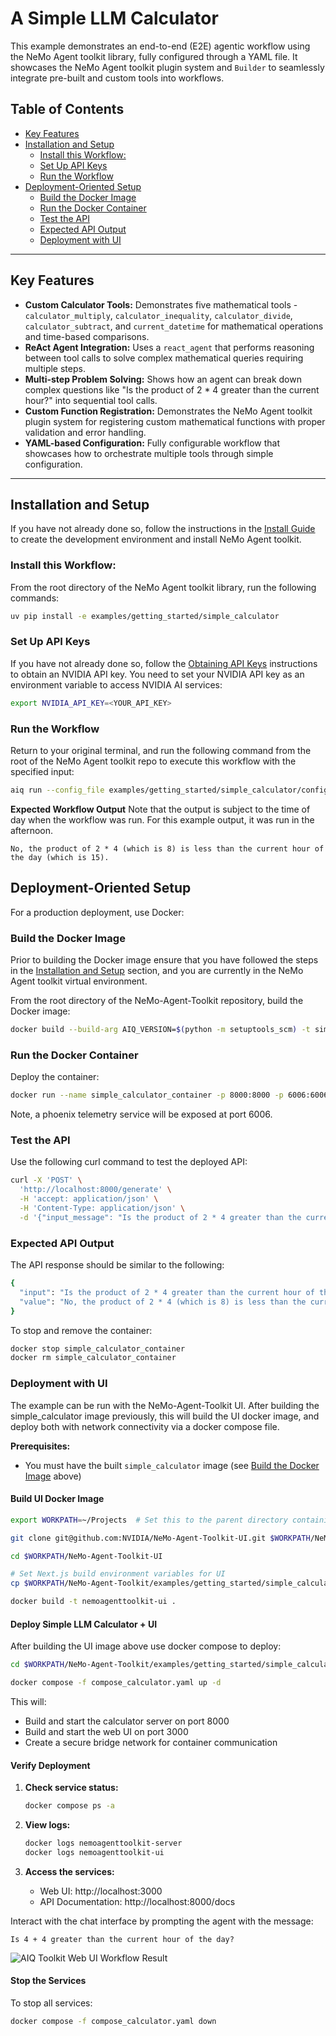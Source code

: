 <!--
SPDX-FileCopyrightText: Copyright (c) 2025, NVIDIA CORPORATION & AFFILIATES. All rights reserved.
SPDX-License-Identifier: Apache-2.0

Licensed under the Apache License, Version 2.0 (the "License");
you may not use this file except in compliance with the License.
You may obtain a copy of the License at

http://www.apache.org/licenses/LICENSE-2.0

Unless required by applicable law or agreed to in writing, software
distributed under the License is distributed on an "AS IS" BASIS,
WITHOUT WARRANTIES OR CONDITIONS OF ANY KIND, either express or implied.
See the License for the specific language governing permissions and
limitations under the License.
-->

# A Simple LLM Calculator

This example demonstrates an end-to-end (E2E) agentic workflow using the NeMo Agent toolkit library, fully configured through a YAML file. It showcases the NeMo Agent toolkit plugin system and `Builder` to seamlessly integrate pre-built and custom tools into workflows.

## Table of Contents

- [Key Features](#key-features)
- [Installation and Setup](#installation-and-setup)
  - [Install this Workflow:](#install-this-workflow)
  - [Set Up API Keys](#set-up-api-keys)
  - [Run the Workflow](#run-the-workflow)
- [Deployment-Oriented Setup](#deployment-oriented-setup)
  - [Build the Docker Image](#build-the-docker-image)
  - [Run the Docker Container](#run-the-docker-container)
  - [Test the API](#test-the-api)
  - [Expected API Output](#expected-api-output)
  - [Deployment with UI](#deployment-with-ui)

---

## Key Features

- **Custom Calculator Tools:** Demonstrates five mathematical tools - `calculator_multiply`, `calculator_inequality`, `calculator_divide`, `calculator_subtract`, and `current_datetime` for mathematical operations and time-based comparisons.
- **ReAct Agent Integration:** Uses a `react_agent` that performs reasoning between tool calls to solve complex mathematical queries requiring multiple steps.
- **Multi-step Problem Solving:** Shows how an agent can break down complex questions like "Is the product of 2 * 4 greater than the current hour?" into sequential tool calls.
- **Custom Function Registration:** Demonstrates the NeMo Agent toolkit plugin system for registering custom mathematical functions with proper validation and error handling.
- **YAML-based Configuration:** Fully configurable workflow that showcases how to orchestrate multiple tools through simple configuration.

---

## Installation and Setup

If you have not already done so, follow the instructions in the [Install Guide](../../../docs/source/quick-start/installing.md#install-from-source) to create the development environment and install NeMo Agent toolkit.

### Install this Workflow:

From the root directory of the NeMo Agent toolkit library, run the following commands:

```bash
uv pip install -e examples/getting_started/simple_calculator
```

### Set Up API Keys
If you have not already done so, follow the [Obtaining API Keys](../../../docs/source/quick-start/installing.md#obtaining-api-keys) instructions to obtain an NVIDIA API key. You need to set your NVIDIA API key as an environment variable to access NVIDIA AI services:

```bash
export NVIDIA_API_KEY=<YOUR_API_KEY>
```

### Run the Workflow

Return to your original terminal, and run the following command from the root of the NeMo Agent toolkit repo to execute this workflow with the specified input:

```bash
aiq run --config_file examples/getting_started/simple_calculator/configs/config.yml --input "Is the product of 2 * 4 greater than the current hour of the day?"
```

**Expected Workflow Output**
Note that the output is subject to the time of day when the workflow was run. For this example output, it was run in the afternoon.
```
No, the product of 2 * 4 (which is 8) is less than the current hour of the day (which is 15).
```


## Deployment-Oriented Setup

For a production deployment, use Docker:

### Build the Docker Image

Prior to building the Docker image ensure that you have followed the steps in the [Installation and Setup](#installation-and-setup) section, and you are currently in the NeMo Agent toolkit virtual environment.

From the root directory of the NeMo-Agent-Toolkit repository, build the Docker image:

```bash
docker build --build-arg AIQ_VERSION=$(python -m setuptools_scm) -t simple_calculator -f examples/getting_started/simple_calculator/Dockerfile .
```

### Run the Docker Container
Deploy the container:

```bash
docker run --name simple_calculator_container -p 8000:8000 -p 6006:6006 -e NVIDIA_API_KEY simple_calculator
```

Note, a phoenix telemetry service will be exposed at port 6006.

### Test the API
Use the following curl command to test the deployed API:

```bash
curl -X 'POST' \
  'http://localhost:8000/generate' \
  -H 'accept: application/json' \
  -H 'Content-Type: application/json' \
  -d '{"input_message": "Is the product of 2 * 4 greater than the current hour of the day?"}'
```

### Expected API Output
The API response should be similar to the following:

```bash
{
  "input": "Is the product of 2 * 4 greater than the current hour of the day?",
  "value": "No, the product of 2 * 4 (which is 8) is less than the current hour of the day (which is 16)."
}
```

To stop and remove the container:

```bash
docker stop simple_calculator_container
docker rm simple_calculator_container
```

### Deployment with UI

The example can be run with the NeMo-Agent-Toolkit UI. After building the simple_calculator image previously, this will build the UI docker image, and deploy both with network connectivity via a docker compose file. 

**Prerequisites:**
- You must have the built `simple_calculator` image (see [Build the Docker Image](#build-the-docker-image) above)

#### Build UI Docker Image

```bash
export WORKPATH=~/Projects  # Set this to the parent directory containing NeMo-Agent-Toolkit

git clone git@github.com:NVIDIA/NeMo-Agent-Toolkit-UI.git $WORKPATH/NeMo-Agent-Toolkit-UI

cd $WORKPATH/NeMo-Agent-Toolkit-UI

# Set Next.js build environment variables for UI 
cp $WORKPATH/NeMo-Agent-Toolkit/examples/getting_started/simple_calculator/.env.docker.ui .env.production

docker build -t nemoagenttoolkit-ui .
```

#### Deploy Simple LLM Calculator + UI

After building the UI image above use docker compose to deploy:

```bash
cd $WORKPATH/NeMo-Agent-Toolkit/examples/getting_started/simple_calculator

docker compose -f compose_calculator.yaml up -d
```

This will:
- Build and start the calculator server on port 8000
- Build and start the web UI on port 3000
- Create a secure bridge network for container communication

#### Verify Deployment

1. **Check service status:**
   ```bash
   docker compose ps -a
   ```

2. **View logs:**
   ```bash
   docker logs nemoagenttoolkit-server
   docker logs nemoagenttoolkit-ui
   ```

3. **Access the services:**
   - Web UI: http://localhost:3000
   - API Documentation: http://localhost:8000/docs

Interact with the chat interface by prompting the agent with the message:
```
Is 4 + 4 greater than the current hour of the day?
```

![AIQ Toolkit Web UI Workflow Result](https://github.com/NVIDIA/NeMo-Agent-Toolkit-UI/raw/main/public/screenshots/ui_generate_example.png)

#### Stop the Services

To stop all services:
```bash
docker compose -f compose_calculator.yaml down
```